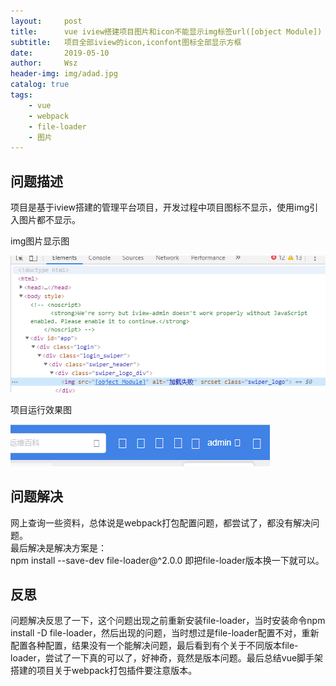 ```yaml
---
layout:     post
title:      vue iview搭建项目图片和icon不能显示img标签url([object Module])
subtitle:   项目全部iview的icon,iconfont图标全部显示方框
date:       2019-05-10
author:     Wsz
header-img: img/adad.jpg
catalog: true
tags:
    - vue
    - webpack
    - file-loader
    - 图片
---
```


## 问题描述

  项目是基于iview搭建的管理平台项目，开发过程中项目图标不显示，使用img引入图片都不显示。  
  
  img图片显示图  

  !["问题1"](../img/file-loader/question1.png "问题1")

  项目运行效果图  
  
  ![问题2](../img/file-loader/question2.png "问题2")

## 问题解决

网上查询一些资料，总体说是webpack打包配置问题，都尝试了，都没有解决问题。  
最后解决是解决方案是：  
npm install --save-dev file-loader@^2.0.0
即把file-loader版本换一下就可以。
## 反思

问题解决反思了一下，这个问题出现之前重新安装file-loader，当时安装命令npm install -D file-loader，然后出现的问题，当时想过是file-loader配置不对，重新配置各种配置，结果没有一个能解决问题，最后看到有个关于不同版本file-loader，尝试了一下真的可以了，好神奇，竟然是版本问题。最后总结vue脚手架搭建的项目关于webpack打包插件要注意版本。
